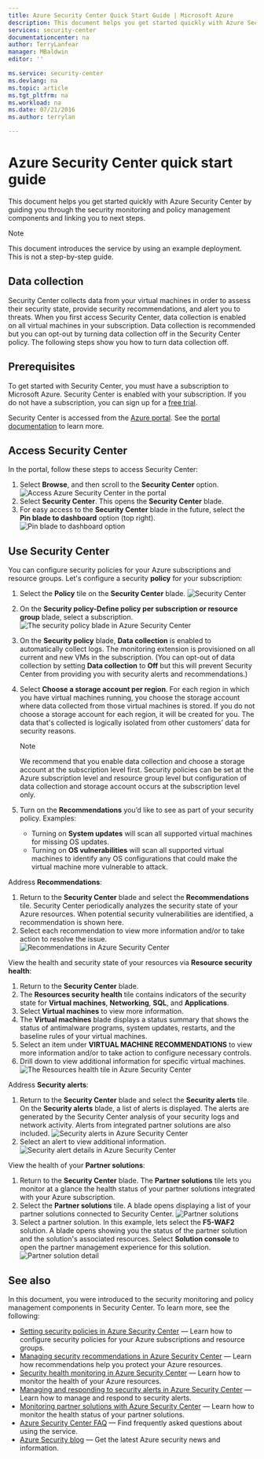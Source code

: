 ```yaml
---
title: Azure Security Center Quick Start Guide | Microsoft Azure
description: This document helps you get started quickly with Azure Security Center by guiding you through the security monitoring and policy management components and linking you to next steps.
services: security-center
documentationcenter: na
author: TerryLanfear
manager: MBaldwin
editor: ''

ms.service: security-center
ms.devlang: na
ms.topic: article
ms.tgt_pltfrm: na
ms.workload: na
ms.date: 07/21/2016
ms.author: terrylan

---
```

# Azure Security Center quick start guide
This document helps you get started quickly with Azure Security Center by guiding you through the security monitoring and policy management components and linking you to next steps.

> [!NOTE]
> This document introduces the service by using an example deployment. This is not a step-by-step guide.
> 
> 

## Data collection
Security Center collects data from your virtual machines in order to assess their security state, provide security recommendations, and alert you to threats. When you first access Security Center, data collection is enabled on all virtual machines in your subscription. Data collection is recommended but you can opt-out by turning data collection off in the Security Center policy. The following steps show you how to turn data collection off.

## Prerequisites
To get started with Security Center, you must have a subscription to Microsoft Azure. Security Center is enabled with your subscription. If you do not have a subscription, you can sign up for a [free trial](https://azure.microsoft.com/pricing/free-trial/).

Security Center is accessed from the [Azure portal](https://azure.microsoft.com/features/azure-portal/). See the [portal documentation](https://azure.microsoft.com/documentation/services/azure-portal/) to learn more.

## Access Security Center
In the portal, follow these steps to access Security Center:

1. Select **Browse**, and then scroll to the **Security Center** option.
   ![Access Azure Security Center in the portal][1]
2. Select **Security Center**. This opens the **Security Center** blade.
3. For easy access to the **Security Center** blade in the future, select the **Pin blade to dashboard** option (top right).
   ![Pin blade to dashboard option][2]

## Use Security Center
You can configure security policies for your Azure subscriptions and resource groups. Let's configure a security **policy** for your subscription:

1. Select the **Policy** tile on the **Security Center** blade.
   ![Security Center][3]
2. On the **Security policy-Define policy per subscription or resource group** blade, select a subscription.
   ![The security policy blade in Azure Security Center][4]
3. On the **Security policy** blade, **Data collection** is enabled to automatically collect logs. The monitoring extension is provisioned on all current and new VMs in the subscription. (You can opt-out of data collection by setting **Data collection** to **Off** but this will prevent Security Center from providing you with security alerts and recommendations.)
4. Select **Choose a storage account per region**. For each region in which you have virtual machines running, you choose the storage account where data collected from those virtual machines is stored. If you do not choose a storage account for each region, it will be created for you. The data that's collected is logically isolated from other customers’ data for security reasons.
   
   > [!NOTE]
   > We recommend that you enable data collection and choose a storage account at the subscription level first.  Security policies can be set at the Azure subscription level and resource group level but configuration of data collection and storage account occurs at the subscription level only.
   > 
   > 
5. Turn on the **Recommendations** you’d like to see as part of your security policy. Examples:
   
   * Turning on **System updates** will scan all supported virtual machines for missing OS updates.
   * Turning on **OS vulnerabilities** will scan all supported virtual machines to identify any OS configurations that could make the virtual machine more vulnerable to attack.

Address **Recommendations**:

1. Return to the **Security Center** blade and select the **Recommendations** tile. Security Center periodically analyzes the security state of your Azure resources. When potential security vulnerabilities are identified, a recommendation is shown here.
2. Select each recommendation to view more information and/or to take action to resolve the issue.
   ![Recommendations in Azure Security Center][5]

View the health and security state of your resources via **Resource security health**:

1. Return to the **Security Center** blade.
2. The **Resources security health** tile contains indicators of the security state for **Virtual machines**, **Networking**, **SQL**, and **Applications**.
3. Select **Virtual machines** to view more information.
4. The **Virtual machines** blade displays a status summary that shows the status of antimalware programs, system updates, restarts, and the baseline rules of your virtual machines.
5. Select an item under **VIRTUAL MACHINE RECOMMENDATIONS** to view more information and/or to take action to configure necessary controls.
6. Drill down to view additional information for specific virtual machines.
   ![The Resources health tile in Azure Security Center][6]

Address **Security alerts**:

1. Return to the **Security Center** blade and select the **Security alerts** tile. On the **Security alerts** blade, a list of alerts is displayed. The alerts are generated by the Security Center analysis of your security logs and network activity. Alerts from integrated partner solutions are also included.
   ![Security alerts in Azure Security Center][7]
2. Select an alert to view additional information.
   ![Security alert details in Azure Security Center][8]

View the health of your **Partner solutions**:

1. Return to the **Security Center** blade. The **Partner solutions** tile lets you monitor at a glance the health status of your partner solutions integrated with your Azure subscription.
2. Select the **Partner solutions** tile. A blade opens displaying a list of your partner solutions connected to Security Center.
   ![Partner solutions][9]
3. Select a partner solution. In this example, lets select the **F5-WAF2** solution.  A blade opens showing you the status of the partner solution and the solution's associated resources. Select **Solution console** to open the partner management experience for this solution.
   ![Partner solution detail][10]

## See also
In this document, you were introduced to the security monitoring and policy management components in Security Center. To learn more, see the following:

* [Setting security policies in Azure Security Center](security-center-policies.md) — Learn how to configure security policies for your Azure subscriptions and resource groups.
* [Managing security recommendations in Azure Security Center](security-center-recommendations.md) — Learn how recommendations help you protect your Azure resources.
* [Security health monitoring in Azure Security Center](security-center-monitoring.md) — Learn how to monitor the health of your Azure resources.
* [Managing and responding to security alerts in Azure Security Center](security-center-managing-and-responding-alerts.md) — Learn how to manage and respond to security alerts.
* [Monitoring partner solutions with Azure Security Center](security-center-partner-solutions.md) — Learn how to monitor the health status of your partner solutions.
* [Azure Security Center FAQ](security-center-faq.md) — Find frequently asked questions about using the service.
* [Azure Security blog](http://blogs.msdn.com/b/azuresecurity/) — Get the latest Azure security news and information.

<!--Image references-->
[1]: ./media/security-center-get-started/security-tile.png
[2]: ./media/security-center-get-started/pin-blade.png
[3]: ./media/security-center-get-started/security-center.png
[4]: ./media/security-center-get-started/security-policy.png
[5]: ./media/security-center-get-started/recommendations.png
[6]: ./media/security-center-get-started/resources-health.png
[7]: ./media/security-center-get-started/security-alert.png
[8]: ./media/security-center-get-started/security-alert-detail.png
[9]: ./media/security-center-get-started/partner-solutions.png
[10]: ./media/security-center-get-started/partner-solutions-detail.png
